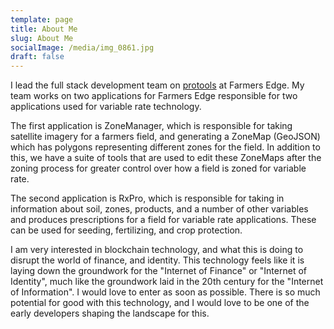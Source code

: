 ```yaml
---
template: page
title: About Me
slug: About Me
socialImage: /media/img_0861.jpg
draft: false
---
```

I lead the full stack development team on [protools](https://www.farmersedge.ca/smartpro/) at [](https://autovance.com/)Farmers Edge. My team works on two applications for Farmers Edge responsible for two applications used for variable rate technology.

The first application is ZoneManager, which is responsible for taking satellite imagery for a farmers field, and generating a ZoneMap (GeoJSON) which has polygons representing different zones for the field. In addition to this, we have a suite of tools that are used to edit these ZoneMaps after the zoning process for greater control over how a field is zoned for variable rate.

The second application is RxPro, which is responsible for taking in information about soil, zones, products, and a number of other variables and produces prescriptions for a field for variable rate applications. These can be used for seeding, fertilizing, and crop protection. 

I am very interested in blockchain technology, and what this is doing to disrupt the world of finance, and identity. This technology feels like it is laying down the groundwork for the "Internet of Finance" or "Internet of Identity", much like the groundwork laid in the 20th century for the "Internet of Information". I would love to enter as soon as possible. There is so much potential for good with this technology, and I would love to be one of the early developers shaping the landscape for this.